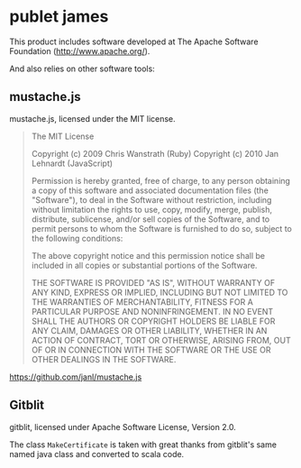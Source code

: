 # publet james

This product includes software developed at
The Apache Software Foundation (<http://www.apache.org/>).

And also relies on other software tools:

## mustache.js

mustache.js, licensed under the MIT license.

> The MIT License
>
> Copyright (c) 2009 Chris Wanstrath (Ruby)
> Copyright (c) 2010 Jan Lehnardt (JavaScript)
>
> Permission is hereby granted, free of charge, to any person obtaining a copy of this software and associated documentation files (the "Software"), to deal in the Software without restriction, including without limitation the rights to use, copy, modify, merge, publish, distribute, sublicense, and/or sell copies of the Software, and to permit persons to whom the Software is furnished to do so, subject to the following conditions:
>
> The above copyright notice and this permission notice shall be included in all copies or substantial portions of the Software.
>
> THE SOFTWARE IS PROVIDED "AS IS", WITHOUT WARRANTY OF ANY KIND, EXPRESS OR IMPLIED, INCLUDING BUT NOT LIMITED TO THE WARRANTIES OF MERCHANTABILITY, FITNESS FOR A PARTICULAR PURPOSE AND NONINFRINGEMENT. IN NO EVENT SHALL THE AUTHORS OR COPYRIGHT HOLDERS BE LIABLE FOR ANY CLAIM, DAMAGES OR OTHER LIABILITY, WHETHER IN AN ACTION OF CONTRACT, TORT OR OTHERWISE, ARISING FROM, OUT OF OR IN CONNECTION WITH THE SOFTWARE OR THE USE OR OTHER DEALINGS IN THE SOFTWARE.

<https://github.com/janl/mustache.js>


## Gitblit

gitblit, licensed under
Apache Software License, Version 2.0.

The class `MakeCertificate` is taken with great thanks from gitblit's same named java class and converted to scala code.
